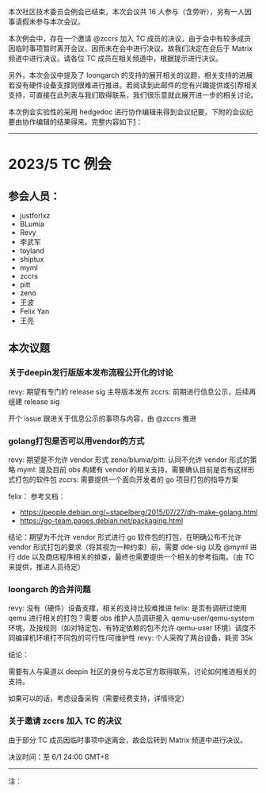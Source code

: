 本次社区技术委员会例会已结束，本次会议共 16 人参与（含旁听），另有一人因事请假未参与本次会议。

本次例会中，存在一个邀请 @zccrs 加入 TC 成员的决议，由于会中有较多成员因临时事项暂时离开会议，因而未在会中进行决议。故我们决定在会后于 Matrix 频道中进行决议。请各位 TC 成员在相关频道中，根据提示进行决议。

另外，本次会议中提及了 loongarch 的支持的展开相关的议题，相关支持的进展若没有硬件设备支撑则很难进行推进。若阅读到此邮件的您有兴趣提供或引荐相关支持，可直接在此列表与我们取得联系，我们很乐意就此展开进一步的相关讨论。

本次例会实验性的采用 hedgedoc 进行协作编辑来得到会议纪要，下附的会议纪要由协作编辑的结果得来。完整内容如下[1]：

--------------------------------

2023/5 TC 例会
===

## 参会人员：

- justforlxz
- BLumia
- Revy
- 李武军
- toyland
- shiptux
- myml
- zccrs
- pitt
- zeno
- 王波
- Felix Yan
- 王亮

## 本次议题

### 关于deepin发行版版本发布流程公开化的讨论

revy: 期望有专门的 release sig 主导版本发布
zccrs: 前期进行信息公示，后续再组建 release sig

开个 issue 跟进关于信息公示的事项与内容，由 @zccrs 推进

### golang打包是否可以用vendor的方式

revy: 期望是不允许 vendor 形式
zeno/blumia/pitt: 认同不允许 vendor 形式的策略
myml: 提及目前 obs 构建有 vendor 的相关支持，需要确认目前是否有这样形式打包的软件包
zccrs: 需要提供一个面向开发者的 go 项目打包的指导方案

felix： 参考文档：
- https://people.debian.org/~stapelberg/2015/07/27/dh-make-golang.html
- https://go-team.pages.debian.net/packaging.html

结论：期望为不允许 vendor 形式进行 go 软件包的打包，在明确公布不允许 vendor 形式打包的要求（将其视为一种约束）前，需要 dde-sig 以及 @myml 进行 dde 以及商店程序相关的排查，最终也需要提供一个相关的参考指南。（由 TC 来提供，推进人员待定）

### loongarch 的合并问题

revy: 没有（硬件）设备支撑，相关的支持比较难推进
felix: 是否有调研过使用 qemu 进行相关的打包？需要 obs 维护人员调研接入 qemu-user/qemu-system 环境，及按规则（如对特定包、有特定依赖的包不允许 qemu-user 环境）调度不同编译机环境打不同包的可行性/可维护性
revy: 个人采购了两台设备，耗资 35k

结论：

需要有人与渠道以 deepin 社区的身份与龙芯官方取得联系，讨论如何推进相关的支持。

如果可以的话，考虑设备采购（需要经费支持，详情待定）

### 关于邀请 zccrs 加入 TC 的决议

由于部分 TC 成员因临时事项中途离会，故会后转到 Matrix 频道中进行决议。

决议时间：至 6/1 24:00 GMT+8

--------------------------------

注：

[1]: 对原文中，部分可能敏感的信息进行了剔除，在提供有昵称的情况下，人员名称均采仅保留了昵称。
